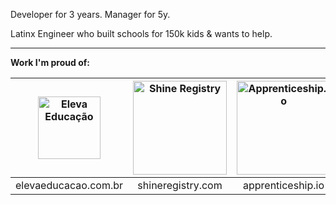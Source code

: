 Developer for 3 years. Manager for 5y. 

Latinx Engineer who built schools for 150k kids & wants to help.
___
**Work I'm proud of:**

| <img src="https://elevaeducacao.com.br/wp-content/uploads/2019/11/cropped-logo_eleva.png" alt="Eleva Educação" width="100"> | <img src="https://cannabrava.co/static/c8053125a8562003dab8004fd234885b/0c9c1/shine.png" alt="Shine Registry" width="150"> | <img src="https://cannabrava.co/static/269470d86c62a1424bd34624adcc1722/01441/apprenticeshipio.png" alt="Apprenticeship.io" width="150"> | <img src="https://institucional.techo.org/brasil/wp-content/uploads/sites/4/2017/10/techo-footer.png" alt="Apprenticeship.io" width="120"> |
|:---:|:---:|:---:|:---:|
| elevaeducacao.com.br | shineregistry.com | apprenticeship.io | techo.org/brasil |
